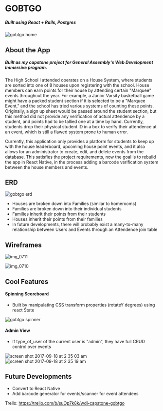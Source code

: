 # GOBTGO
##### Built using React + Rails, Postgres
![gobtgo home](https://user-images.githubusercontent.com/28677283/30530949-f346afaa-9c18-11e7-8e96-a2fadbbf5e95.png)

## About the App

##### Built as my capstone project for General Assembly's Web Development Immersive program.

  The High School I attended operates on a House System, where students are sorted into one of 8 houses upon registering with the school. House members can earn points for their house by attending certain "Marquee" events throughout the year. For example, a Junior Varsity basketball game might have a packed student section if it is selected to be a "Marquee Event," and the school has tried various systems of counting these points. Originally, a sign up sheet would be passed around the student section, but this method did not provide any verification of actual attendence by a student, and points had to be tallied one at a time by hand. Currently, students drop their physical student ID in a box to verify their attendence at an event, which is still a flawed system prone to human error. 
  
  Currently, this application only provides a platform for students to keep up with the house leaderboard, upcoming house point events, and it also allows for an administrator to create, edit, and delete events from the database. This satisfies the project requirements, now the goal is to rebuild the app in React Native, in the process adding a barcode verification system between the house members and events.

## ERD 

![gobtgo erd](https://user-images.githubusercontent.com/28677283/30530947-f3405aa6-9c18-11e7-9bc8-f0a899594a19.png)

* Houses are broken down into Families (similar to homerooms)
* Families are broken down into their individual students
* Families inherit their points from their students
* Houses inherit their points from their families
* In future developments, there will probably exist a many-to-many relationship between Users and Events through an Attendence join table

## Wireframes

![img_0711](https://user-images.githubusercontent.com/28677283/30531790-801eb3fa-9c1e-11e7-8292-1ecc47a10f53.JPG)

![img_0710](https://user-images.githubusercontent.com/28677283/30531791-8022a122-9c1e-11e7-9711-f3b4f75d9e22.JPG)

## Cool Features

#### Spinning Scoreboard

* Built by manipulating CSS transform properties (rotateY degrees) using react State

![gobtgo spinner](https://user-images.githubusercontent.com/28677283/30530948-f3457b4e-9c18-11e7-9170-369778602e43.png)

#### Admin View

* If type_of_user of the current user is "admin", they have full CRUD control over events

![screen shot 2017-09-18 at 2 35 03 am](https://user-images.githubusercontent.com/28677283/30531119-129551e4-9c1a-11e7-80f3-575ffa389e06.png)
![screen shot 2017-09-18 at 2 35 19 am](https://user-images.githubusercontent.com/28677283/30531120-129e335e-9c1a-11e7-847a-f6be4318b69a.png)

## Future Developments

* Convert to React Native
* Add barcode generator for events/scanner for event attendees

Trello: https://trello.com/b/suOp7k8k/wdi-capstone-gobtgo

